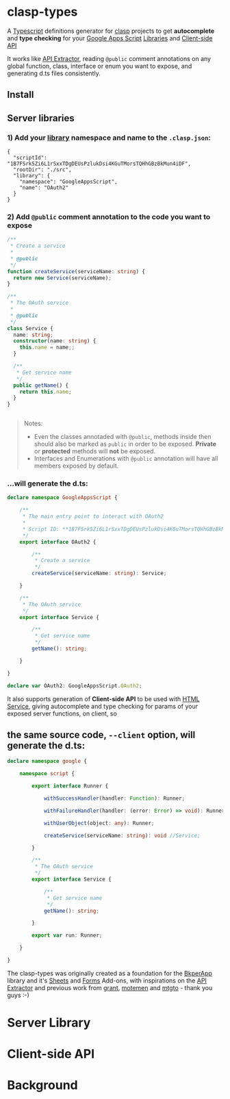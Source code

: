 [BkperApp]: https://github.com/bkper/bkper-app
[API Extractor]: https://api-extractor.com/
[grant]: https://github.com/grant/google-apps-script-dts
[motemen]: https://github.com/motemen/dts-google-apps-script
[mtgto]: https://github.com/mtgto/dts-google-apps-script-advanced
[Sheets]: https://chrome.google.com/webstore/detail/bkper-sheets/cgjnibofbefehaeeadeomaffglgfpkfl?hl=en
[Forms]: https://chrome.google.com/webstore/detail/bkper-forms/hfhnjepoehncolldclpdddgccibbpeda
[HTML Service]: https://developers.google.com/apps-script/reference/html/
[Libraries]: https://developers.google.com/apps-script/guides/libraries
[library]: https://developers.google.com/apps-script/guides/libraries
[Client-side API]: https://developers.google.com/apps-script/guides/html/reference/run

# clasp-types

A [Typescript](https://www.typescriptlang.org/) definitions generator for [clasp](https://github.com/google/clasp) projects to get **autocomplete** and **type checking** for your [Google Apps Script](https://developers.google.com/apps-script/) [Libraries] and [Client-side API]



It works like [API Extractor], reading ```@public``` comment annotations on any global function, class, interface or enum you want to expose, and generating d.ts files consistently.

## Install

## Server libraries

### 1) Add your [library] **namespace** and **name** to the ```.clasp.json```:
```
{
  "scriptId": "1B7FSrk5Zi6L1rSxxTDgDEUsPzlukDsi4KGuTMorsTQHhGBzBkMun4iDF",
  "rootDir": "./src",
  "library": {
    "namespace": "GoogleAppsScript",
    "name": "OAuth2"
  }
}
```

### 2) Add ```@public``` comment annotation to the code you want to expose

```ts
/**
 * Create a service
 * 
 * @public
 */
function createService(serviceName: string) {
  return new Service(serviceName);
}

/**
 * The OAuth service
 * 
 * @public
 */
class Service {
  name: string;
  constructor(name: string) {
    this.name = name;;
  }

  /**
   * Get service name
   */
  public getName() {
    return this.name;
  }
}



```

> Notes: 
> - Even the classes annotaded with ```@public```, methods inside then should also be marked as ```public``` in order to be exposed. **Private** or **protected** methods will **not** be exposed. 
> - Interfaces and Enumerations with ```@public``` annotation will have all members exposed by default.



### ...will generate the d.ts:

```ts
declare namespace GoogleAppsScript {

    /**
     * The main entry point to interact with OAuth2
     *
     * Script ID: **1B7FSrk5Zi6L1rSxxTDgDEUsPzlukDsi4KGuTMorsTQHhGBzBkMun4iDF**
     */
    export interface OAuth2 {

        /**
         * Create a service
         */
        createService(serviceName: string): Service;

    }

    /**
     * The OAuth service
     */
    export interface Service {

        /**
         * Get service name
         */
        getName(): string;

    }

}

declare var OAuth2: GoogleAppsScript.OAuth2;
```

It also supports generation of **Client-side API** to be used with [HTML Service], giving autocomplete and type checking for params of your exposed server functions, on client, so

## the same source code, ```--client``` option, will generate the d.ts:

```ts
declare namespace google {

    namespace script {

        export interface Runner {

            withSuccessHandler(handler: Function): Runner;

            withFailureHandler(handler: (error: Error) => void): Runner;

            withUserObject(object: any): Runner;

            createService(serviceName: string): void //Service;

        }

        /**
         * The OAuth service
         */
        export interface Service {

            /**
             * Get service name
             */
            getName(): string;

        }

        export var run: Runner;

    }

}

```


The clasp-types was originally created as a foundation for the [BkperApp] library and it's [Sheets] and [Forms] Add-ons, with inspirations on the [API Extractor] and previous work from [grant], [motemen] and [mtgto] - thank you guys :-)


# Server Library

# Client-side API

# Background